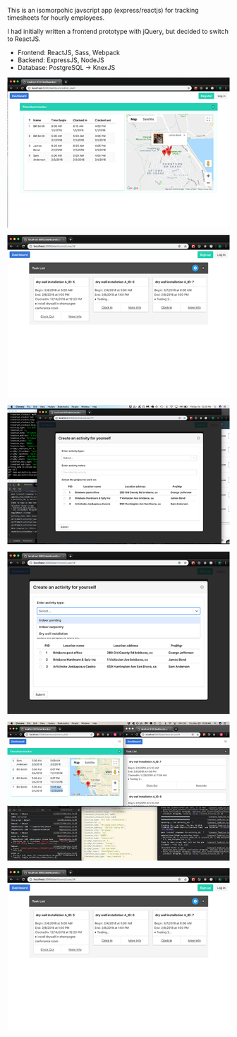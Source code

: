 
This is an isomorpohic javscript app (express/reactjs) for tracking timesheets for hourly employees.

I had initially written a frontend prototype with jQuery, but decided to switch to ReactJS.  

- Frontend: ReactJS, Sass, Webpack
- Backend: ExpressJS, NodeJS
- Database: PostgreSQL -> KnexJS

![alt screenshot1](https://github.com/pmeaney/timetracker/blob/master/screenshots/1.png)

![alt screenshot2](https://github.com/pmeaney/timetracker/blob/master/screenshots/2.png)

![alt screenshot3](https://github.com/pmeaney/timetracker/blob/master/screenshots/3.png)

![alt screenshot4](https://github.com/pmeaney/timetracker/blob/master/screenshots/4.png)

![alt screenshot5](https://github.com/pmeaney/timetracker/blob/master/screenshots/5.png)

![alt screenshot2](https://github.com/pmeaney/timetracker/blob/master/screenshots/2.png)
